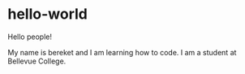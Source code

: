 # hello-world

Hello people!

My name is bereket and I am learning how to code. I am a student at Bellevue College.

